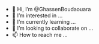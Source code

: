 - 👋 Hi, I’m @GhassenBoudaouara
- 👀 I’m interested in ...
- 🌱 I’m currently learning ...
- 💞️ I’m looking to collaborate on ...
- 📫 How to reach me ...

<!---
GhassenBoudaouara/GhassenBoudaouara is a ✨ special ✨ repository because its `README.md` (this file) appears on your GitHub profile.
You can click the Preview link to take a look at your changes.
--->

